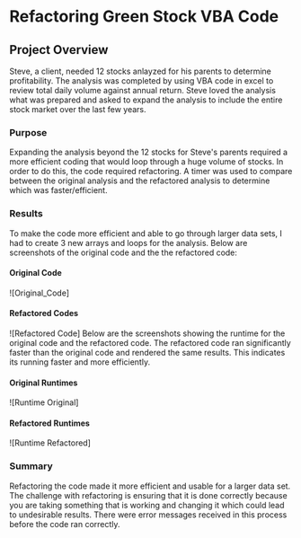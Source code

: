 # Refactoring Green Stock VBA Code

## Project Overview
Steve, a client, needed 12 stocks anlayzed for his parents to determine profitability. The analysis was completed by using VBA code in excel to review total daily volume against annual return. Steve loved the analysis what was prepared and asked to expand the analysis to include the entire stock market over the last few years.
### Purpose
Expanding the analysis beyond the 12 stocks for Steve's parents required a more efficient coding that would loop through a huge volume of stocks. In order to do this, the code required refactoring. A timer was used to compare between the original analysis and the refactored analysis to determine which was faster/efficient.
### Results
To make the code more efficient and able to go through larger data sets, I had to create 3 new arrays and loops for the analysis. Below are screenshots of the original code and the the refactored code:
#### Original Code 
![Original_Code]
#### Refactored Codes
![Refactored Code]
Below are the screenshots showing the runtime for the original code and the refactored code. The refactored code ran significantly faster than the original code and rendered the same results. This indicates its running faster and more efficiently.

#### Original Runtimes
![Runtime Original]

#### Refactored Runtimes
![Runtime Refactored]

### Summary
Refactoring the code made it more efficient and usable for a larger data set. The challenge with refactoring is ensuring that it is done correctly because you are taking something that is working and changing it which could lead to undesirable results. There were error messages received in this process before the code ran correctly. 
